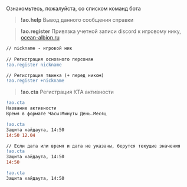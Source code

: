Ознакомьтесь, пожалуйста, со списком команд бота

> **!ao.help**
Вывод данного сообщения справки


> **!ao.register**
Привязка учетной записи discord к игровому нику, [ocean-albion.ru](https://ocean-albion.ru/members?guild=OCEAN)
```diff
// nickname - игровой ник
 
// Регистрация основного персонаж
!ao.register nickname

// Регистрация твинка (+ перед ником)
!ao.register +nickname
```

> **!ao.cta**
Регистрация КТА активности
```diff
!ao.cta
Название активности
Время в формате Часы:Минуты День.Месяц

!ao.cta
Защита хайдаута, 14:50
14:50 12.04

// Если дата или время и дата не указаны, берутся текущие значения
!ao.cta
Защита хайдаута, 14:50
14:50

!ao.cta
Защита хайдаута, 14:50
```
